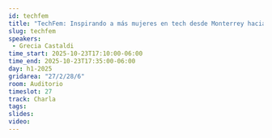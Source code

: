 ```yaml
---
id: techfem
title: "TechFem: Inspirando a más mujeres en tech desde Monterrey hacia LATAM"
slug: techfem
speakers:
 - Grecia Castaldi
time_start: 2025-10-23T17:10:00-06:00
time_end: 2025-10-23T17:35:00-06:00
day: h1-2025
gridarea: "27/2/28/6"
room: Auditorio
timeslot: 27
track: Charla
tags:
slides: 
video: 
---
```


